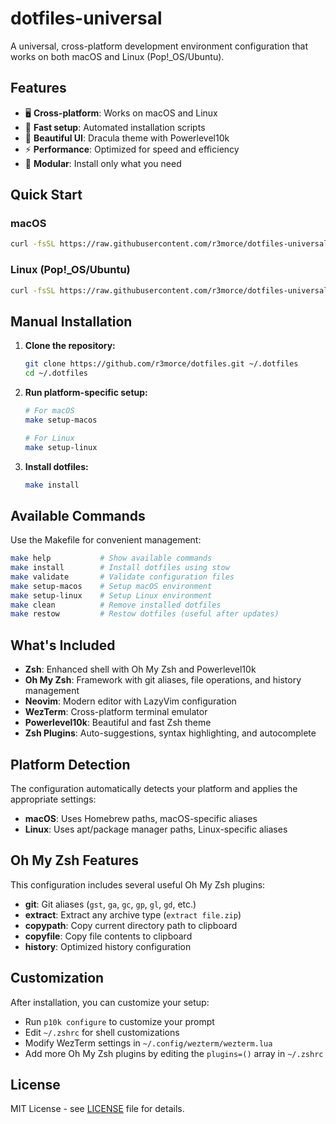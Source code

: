 # dotfiles-universal

A universal, cross-platform development environment configuration that works on both macOS and Linux (Pop!_OS/Ubuntu).

## Features

- 🖥️ **Cross-platform**: Works on macOS and Linux
- 🚀 **Fast setup**: Automated installation scripts
- 🎨 **Beautiful UI**: Dracula theme with Powerlevel10k
- ⚡ **Performance**: Optimized for speed and efficiency
- 🔧 **Modular**: Install only what you need

## Quick Start

### macOS
```bash
curl -fsSL https://raw.githubusercontent.com/r3morce/dotfiles-universal/main/scripts/install-macos.sh | bash
```

### Linux (Pop!_OS/Ubuntu)
```bash
curl -fsSL https://raw.githubusercontent.com/r3morce/dotfiles-universal/main/scripts/install-linux.sh | bash
```

## Manual Installation

1. **Clone the repository:**
   ```bash
   git clone https://github.com/r3morce/dotfiles.git ~/.dotfiles
   cd ~/.dotfiles
   ```

2. **Run platform-specific setup:**
   ```bash
   # For macOS
   make setup-macos
   
   # For Linux
   make setup-linux
   ```

3. **Install dotfiles:**
   ```bash
   make install
   ```

## Available Commands

Use the Makefile for convenient management:

```bash
make help           # Show available commands
make install        # Install dotfiles using stow
make validate       # Validate configuration files
make setup-macos    # Setup macOS environment
make setup-linux    # Setup Linux environment
make clean          # Remove installed dotfiles
make restow         # Restow dotfiles (useful after updates)
```

## What's Included

- **Zsh**: Enhanced shell with Oh My Zsh and Powerlevel10k
- **Oh My Zsh**: Framework with git aliases, file operations, and history management
- **Neovim**: Modern editor with LazyVim configuration
- **WezTerm**: Cross-platform terminal emulator
- **Powerlevel10k**: Beautiful and fast Zsh theme
- **Zsh Plugins**: Auto-suggestions, syntax highlighting, and autocomplete

## Platform Detection

The configuration automatically detects your platform and applies the appropriate settings:

- **macOS**: Uses Homebrew paths, macOS-specific aliases
- **Linux**: Uses apt/package manager paths, Linux-specific aliases

## Oh My Zsh Features

This configuration includes several useful Oh My Zsh plugins:

- **git**: Git aliases (`gst`, `ga`, `gc`, `gp`, `gl`, `gd`, etc.)
- **extract**: Extract any archive type (`extract file.zip`)
- **copypath**: Copy current directory path to clipboard
- **copyfile**: Copy file contents to clipboard
- **history**: Optimized history configuration

## Customization

After installation, you can customize your setup:

- Run `p10k configure` to customize your prompt
- Edit `~/.zshrc` for shell customizations
- Modify WezTerm settings in `~/.config/wezterm/wezterm.lua`
- Add more Oh My Zsh plugins by editing the `plugins=()` array in `~/.zshrc`

## License

MIT License - see [LICENSE](LICENSE) file for details.
